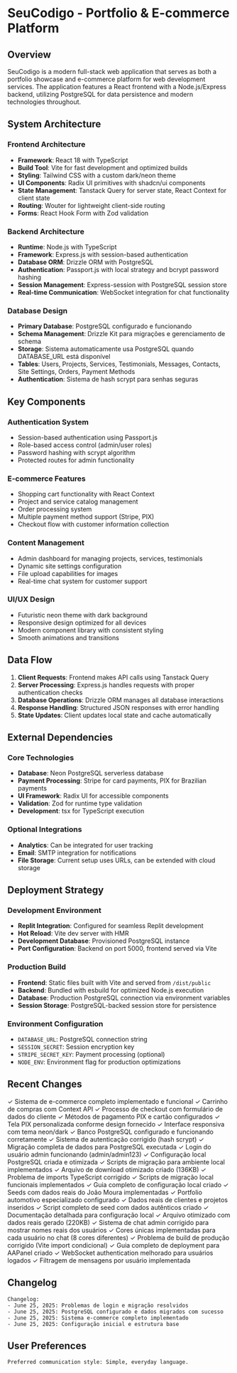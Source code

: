 # SeuCodigo - Portfolio & E-commerce Platform

## Overview

SeuCodigo is a modern full-stack web application that serves as both a portfolio showcase and e-commerce platform for web development services. The application features a React frontend with a Node.js/Express backend, utilizing PostgreSQL for data persistence and modern technologies throughout.

## System Architecture

### Frontend Architecture
- **Framework**: React 18 with TypeScript
- **Build Tool**: Vite for fast development and optimized builds
- **Styling**: Tailwind CSS with a custom dark/neon theme
- **UI Components**: Radix UI primitives with shadcn/ui components
- **State Management**: Tanstack Query for server state, React Context for client state
- **Routing**: Wouter for lightweight client-side routing
- **Forms**: React Hook Form with Zod validation

### Backend Architecture
- **Runtime**: Node.js with TypeScript
- **Framework**: Express.js with session-based authentication
- **Database ORM**: Drizzle ORM with PostgreSQL
- **Authentication**: Passport.js with local strategy and bcrypt password hashing
- **Session Management**: Express-session with PostgreSQL session store
- **Real-time Communication**: WebSocket integration for chat functionality

### Database Design
- **Primary Database**: PostgreSQL configurado e funcionando
- **Schema Management**: Drizzle Kit para migrações e gerenciamento de schema
- **Storage**: Sistema automaticamente usa PostgreSQL quando DATABASE_URL está disponível
- **Tables**: Users, Projects, Services, Testimonials, Messages, Contacts, Site Settings, Orders, Payment Methods
- **Authentication**: Sistema de hash scrypt para senhas seguras

## Key Components

### Authentication System
- Session-based authentication using Passport.js
- Role-based access control (admin/user roles)
- Password hashing with scrypt algorithm
- Protected routes for admin functionality

### E-commerce Features
- Shopping cart functionality with React Context
- Project and service catalog management
- Order processing system
- Multiple payment method support (Stripe, PIX)
- Checkout flow with customer information collection

### Content Management
- Admin dashboard for managing projects, services, testimonials
- Dynamic site settings configuration
- File upload capabilities for images
- Real-time chat system for customer support

### UI/UX Design
- Futuristic neon theme with dark background
- Responsive design optimized for all devices
- Modern component library with consistent styling
- Smooth animations and transitions

## Data Flow

1. **Client Requests**: Frontend makes API calls using Tanstack Query
2. **Server Processing**: Express.js handles requests with proper authentication checks
3. **Database Operations**: Drizzle ORM manages all database interactions
4. **Response Handling**: Structured JSON responses with error handling
5. **State Updates**: Client updates local state and cache automatically

## External Dependencies

### Core Technologies
- **Database**: Neon PostgreSQL serverless database
- **Payment Processing**: Stripe for card payments, PIX for Brazilian payments
- **UI Framework**: Radix UI for accessible components
- **Validation**: Zod for runtime type validation
- **Development**: tsx for TypeScript execution

### Optional Integrations
- **Analytics**: Can be integrated for user tracking
- **Email**: SMTP integration for notifications
- **File Storage**: Current setup uses URLs, can be extended with cloud storage

## Deployment Strategy

### Development Environment
- **Replit Integration**: Configured for seamless Replit development
- **Hot Reload**: Vite dev server with HMR
- **Development Database**: Provisioned PostgreSQL instance
- **Port Configuration**: Backend on port 5000, frontend served via Vite

### Production Build
- **Frontend**: Static files built with Vite and served from `/dist/public`
- **Backend**: Bundled with esbuild for optimized Node.js execution
- **Database**: Production PostgreSQL connection via environment variables
- **Session Storage**: PostgreSQL-backed session store for persistence

### Environment Configuration
- `DATABASE_URL`: PostgreSQL connection string
- `SESSION_SECRET`: Session encryption key
- `STRIPE_SECRET_KEY`: Payment processing (optional)
- `NODE_ENV`: Environment flag for production optimizations

## Recent Changes

✓ Sistema de e-commerce completo implementado e funcional
✓ Carrinho de compras com Context API
✓ Processo de checkout com formulário de dados do cliente
✓ Métodos de pagamento PIX e cartão configurados
✓ Tela PIX personalizada conforme design fornecido
✓ Interface responsiva com tema neon/dark
✓ Banco PostgreSQL configurado e funcionando corretamente
✓ Sistema de autenticação corrigido (hash scrypt)
✓ Migração completa de dados para PostgreSQL executada
✓ Login do usuário admin funcionando (admin/admin123)
✓ Configuração local PostgreSQL criada e otimizada
✓ Scripts de migração para ambiente local implementados
✓ Arquivo de download otimizado criado (136KB)
✓ Problema de imports TypeScript corrigido
✓ Scripts de migração local funcionais implementados
✓ Guia completo de configuração local criado
✓ Seeds com dados reais do João Moura implementadas
✓ Portfolio automotivo especializado configurado
✓ Dados reais de clientes e projetos inseridos
✓ Script completo de seed com dados autênticos criado
✓ Documentação detalhada para configuração local
✓ Arquivo otimizado com dados reais gerado (220KB)
✓ Sistema de chat admin corrigido para mostrar nomes reais dos usuários
✓ Cores únicas implementadas para cada usuário no chat (8 cores diferentes)
✓ Problema de build de produção corrigido (Vite import condicional)
✓ Guia completo de deployment para AAPanel criado
✓ WebSocket authentication melhorado para usuários logados
✓ Filtragem de mensagens por usuário implementada

## Changelog

```
Changelog:
- June 25, 2025: Problemas de login e migração resolvidos
- June 25, 2025: PostgreSQL configurado e dados migrados com sucesso
- June 25, 2025: Sistema e-commerce completo implementado
- June 25, 2025: Configuração inicial e estrutura base
```

## User Preferences

```
Preferred communication style: Simple, everyday language.
```